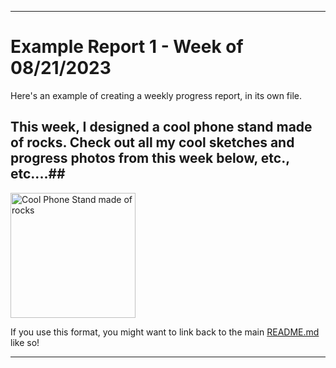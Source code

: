 
---
# Example Report 1 - Week of 08/21/2023 #
Here's an example of creating a weekly progress report, in its own file. 
## This week, I designed a cool phone stand made of rocks. Check out all my cool sketches and progress photos from this week below, etc., etc....##

<img width="200" alt="Cool Phone Stand made of rocks" src="https://github.com/s-almeda/tdf-template-repo/assets/21287693/bc2f1864-af5a-456d-9a71-e1d80d51190c">

If you use this format, you might want to link back to the main [README.md](../README.md) like so!

---
